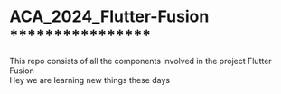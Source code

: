 # ACA_2024_Flutter-Fusion ****************
This repo consists of all the components involved in the project Flutter Fusion <br>
Hey we are learning new things these days
